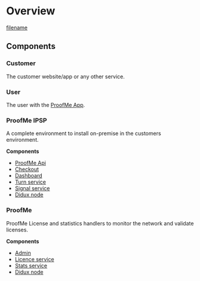 # Overview

[filename](_media/IPSP-Overview.drawio ':include :type=code')

## Components

### Customer

The customer website/app or any other service.

### User

The user with the [ProofMe App](https://www.proofme.id).

### ProofMe IPSP

A complete environment to install on-premise in the customers environment.

**Components**
* [ProofMe Api](components_api.md)
* [Checkout](components_checkout.md)
* [Dashboard](components_checkout.md)
* [Turn service](components_turn.md)
* [Signal service](components_signalling.md)
* [Didux node](components_node.md)

### ProofMe

ProofMe License and statistics handlers to monitor the network and validate licenses.

**Components**
* [Admin](components_admin.md)
* [Licence service](components_license.md)
* [Stats service](components_stats.md)
* [Didux node](components_node.md)
